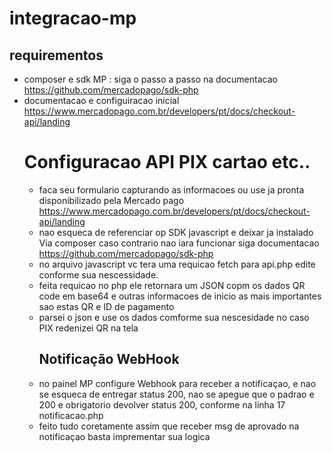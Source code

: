 # integracao-mp

## requirementos
* composer e sdk MP  :  siga  o  passo a passo  na documentacao https://github.com/mercadopago/sdk-php
* documentacao e configuiracao inicial https://www.mercadopago.com.br/developers/pt/docs/checkout-api/landing
  # Configuracao API PIX cartao etc..
  * faca seu formulario capturando as informacoes ou use  ja pronta  disponibilizado pela Mercado pago https://www.mercadopago.com.br/developers/pt/docs/checkout-api/landing
  * nao esqueca  de  referenciar op SDK  javascript e  deixar ja instalado Via composer  caso contrario  nao  iara funcionar siga  documentacao https://github.com/mercadopago/sdk-php
  * no arquivo javascript vc tera uma requicao fetch para api.php  edite conforme  sua nescessidade.
  * feita requicao no php ele retornara um JSON  copm os dados QR code em base64  e outras informacoes  de  inicio as mais importantes sao estas QR  e ID de pagamento
  * parsei o json e use os dados  comforme  sua nescesidade no caso  PIX  redenizei QR na tela
    ## Notificação WebHook
  * no painel MP  configure Webhook para receber a notificaçao, e nao se esqueca de entregar status 200, nao se apegue  que  o padrao e 200  e obrigatorio devolver status 200, conforme na linha 17  notificacao.php
  * feito tudo coretamente assim  que receber  msg   de  aprovado  na notificaçao basta imprementar sua logica 
